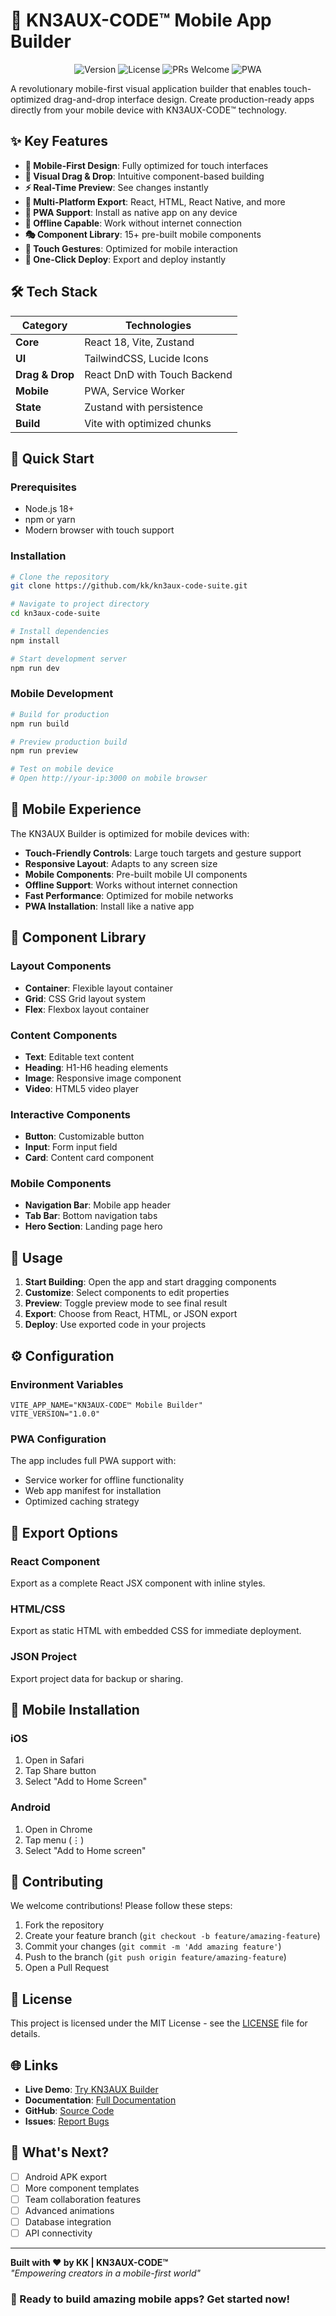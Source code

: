 # 🚀 KN3AUX-CODE™ Mobile App Builder

<div align="center">
  <img src="https://img.shields.io/badge/Version-1.0.0-purple" alt="Version">
  <img src="https://img.shields.io/badge/License-MIT-blue" alt="License">
  <img src="https://img.shields.io/badge/PRs-Welcome-brightgreen" alt="PRs Welcome">
  <img src="https://img.shields.io/badge/PWA-Enabled-ff69b4" alt="PWA">
</div>

A revolutionary mobile-first visual application builder that enables touch-optimized drag-and-drop interface design. Create production-ready apps directly from your mobile device with KN3AUX-CODE™ technology.

## ✨ Key Features

- **🎯 Mobile-First Design**: Fully optimized for touch interfaces
- **🎨 Visual Drag & Drop**: Intuitive component-based building
- **⚡ Real-Time Preview**: See changes instantly
- **📱 Multi-Platform Export**: React, HTML, React Native, and more
- **💾 PWA Support**: Install as native app on any device
- **🔄 Offline Capable**: Work without internet connection
- **🎭 Component Library**: 15+ pre-built mobile components
- **💫 Touch Gestures**: Optimized for mobile interaction
- **🚀 One-Click Deploy**: Export and deploy instantly

## 🛠 Tech Stack

| Category        | Technologies                                                                 |
|-----------------|------------------------------------------------------------------------------|
| **Core**        | React 18, Vite, Zustand                                                      |
| **UI**          | TailwindCSS, Lucide Icons                                                    |
| **Drag & Drop** | React DnD with Touch Backend                                                 |
| **Mobile**      | PWA, Service Worker                                                           |
| **State**       | Zustand with persistence                                                      |
| **Build**       | Vite with optimized chunks                                                    |

## 🚀 Quick Start

### Prerequisites
- Node.js 18+
- npm or yarn
- Modern browser with touch support

### Installation
```bash
# Clone the repository
git clone https://github.com/kk/kn3aux-code-suite.git

# Navigate to project directory
cd kn3aux-code-suite

# Install dependencies
npm install

# Start development server
npm run dev
```

### Mobile Development
```bash
# Build for production
npm run build

# Preview production build
npm run preview

# Test on mobile device
# Open http://your-ip:3000 on mobile browser
```

## 📱 Mobile Experience

The KN3AUX Builder is optimized for mobile devices with:

- **Touch-Friendly Controls**: Large touch targets and gesture support
- **Responsive Layout**: Adapts to any screen size
- **Mobile Components**: Pre-built mobile UI components
- **Offline Support**: Works without internet connection
- **Fast Performance**: Optimized for mobile networks
- **PWA Installation**: Install like a native app

## 🎨 Component Library

### Layout Components
- **Container**: Flexible layout container
- **Grid**: CSS Grid layout system
- **Flex**: Flexbox layout container

### Content Components
- **Text**: Editable text content
- **Heading**: H1-H6 heading elements
- **Image**: Responsive image component
- **Video**: HTML5 video player

### Interactive Components
- **Button**: Customizable button
- **Input**: Form input field
- **Card**: Content card component

### Mobile Components
- **Navigation Bar**: Mobile app header
- **Tab Bar**: Bottom navigation tabs
- **Hero Section**: Landing page hero

## 🎯 Usage

1. **Start Building**: Open the app and start dragging components
2. **Customize**: Select components to edit properties
3. **Preview**: Toggle preview mode to see final result
4. **Export**: Choose from React, HTML, or JSON export
5. **Deploy**: Use exported code in your projects

## ⚙️ Configuration

### Environment Variables
```env
VITE_APP_NAME="KN3AUX-CODE™ Mobile Builder"
VITE_VERSION="1.0.0"
```

### PWA Configuration
The app includes full PWA support with:
- Service worker for offline functionality
- Web app manifest for installation
- Optimized caching strategy

## 🚀 Export Options

### React Component
Export as a complete React JSX component with inline styles.

### HTML/CSS
Export as static HTML with embedded CSS for immediate deployment.

### JSON Project
Export project data for backup or sharing.

## 📱 Mobile Installation

### iOS
1. Open in Safari
2. Tap Share button
3. Select "Add to Home Screen"

### Android
1. Open in Chrome
2. Tap menu (⋮)
3. Select "Add to Home screen"

## 🤝 Contributing

We welcome contributions! Please follow these steps:

1. Fork the repository
2. Create your feature branch (`git checkout -b feature/amazing-feature`)
3. Commit your changes (`git commit -m 'Add amazing feature'`)
4. Push to the branch (`git push origin feature/amazing-feature`)
5. Open a Pull Request

## 📄 License

This project is licensed under the MIT License - see the [LICENSE](LICENSE) file for details.

## 🌐 Links

- **Live Demo**: [Try KN3AUX Builder](https://kn3aux-builder.vercel.app)
- **Documentation**: [Full Documentation](https://docs.kn3aux.dev)
- **GitHub**: [Source Code](https://github.com/kk/kn3aux-code-suite)
- **Issues**: [Report Bugs](https://github.com/kk/kn3aux-code-suite/issues)

## 🎉 What's Next?

- [ ] Android APK export
- [ ] More component templates
- [ ] Team collaboration features
- [ ] Advanced animations
- [ ] Database integration
- [ ] API connectivity

---

**Built with ❤️ by KK | KN3AUX-CODE™**  
_"Empowering creators in a mobile-first world"_

### 🚀 Ready to build amazing mobile apps? Get started now!